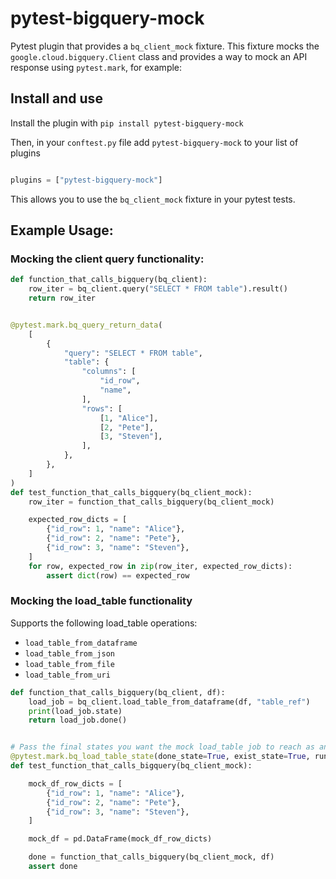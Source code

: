 # pytest-bigquery-mock

Pytest plugin that provides a `bq_client_mock` fixture.
This fixture mocks the `google.cloud.bigquery.Client` class and provides a way to mock an API response using `pytest.mark`, for example:

## Install and use

Install the plugin with
```pip install pytest-bigquery-mock```

Then, in your `conftest.py` file add `pytest-bigquery-mock` to your list of plugins

```tests/conftest.py

plugins = ["pytest-bigquery-mock"]
```

This allows you to use the `bq_client_mock` fixture in your pytest tests.


## Example Usage:

### Mocking the client query functionality:

```python
def function_that_calls_bigquery(bq_client):
    row_iter = bq_client.query("SELECT * FROM table").result()
    return row_iter


@pytest.mark.bq_query_return_data(
    [
        {
            "query": "SELECT * FROM table",
            "table": {
                "columns": [
                    "id_row",
                    "name",
                ],
                "rows": [
                    [1, "Alice"],
                    [2, "Pete"],
                    [3, "Steven"],
                ],
            },
        },
    ]
)
def test_function_that_calls_bigquery(bq_client_mock):
    row_iter = function_that_calls_bigquery(bq_client_mock)

    expected_row_dicts = [
        {"id_row": 1, "name": "Alice"},
        {"id_row": 2, "name": "Pete"},
        {"id_row": 3, "name": "Steven"},
    ]
    for row, expected_row in zip(row_iter, expected_row_dicts):
        assert dict(row) == expected_row

```

### Mocking the load_table functionality

Supports the following load_table operations:
* `load_table_from_dataframe`
* `load_table_from_json`
* `load_table_from_file`
* `load_table_from_uri`

```python
def function_that_calls_bigquery(bq_client, df):
    load_job = bq_client.load_table_from_dataframe(df, "table_ref")
    print(load_job.state)
    return load_job.done()


# Pass the final states you want the mock load_table job to reach as an argument
@pytest.mark.bq_load_table_state(done_state=True, exist_state=True, running_state=False)
def test_function_that_calls_bigquery(bq_client_mock):

    mock_df_row_dicts = [
        {"id_row": 1, "name": "Alice"},
        {"id_row": 2, "name": "Pete"},
        {"id_row": 3, "name": "Steven"},
    ]

    mock_df = pd.DataFrame(mock_df_row_dicts)

    done = function_that_calls_bigquery(bq_client_mock, df)
    assert done
```
